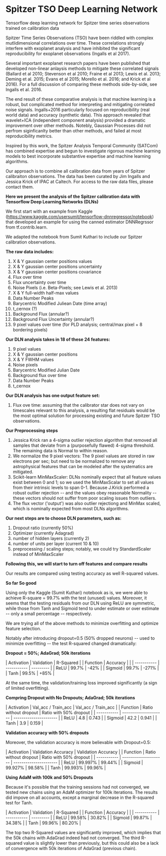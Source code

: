 # Spitzer TSO Deep Learning Network

Tensorflow deep learning network for Spitzer time series observations trained on calibration data

Spitzer Time Series Observations (TSO) have been riddled with complex mutlidimensional correlations over time.  These correlations strongly interfere with exoplanet analysis and have inhibited the significant reproducibility for exoplanet observations (Ingalls et al 2017). 

Several important exoplanet research papers have been published that developed non-linear anlaysis methods to mitigate these correlated signals (Ballard et al 2010; Stevenson et al 2010; Fraine et al 2013; Lewis et al. 2013; Deming et al. 2015; Evans et al 2015; Morello et al. 2016; and Krick et al 2016).  For a full discussion of comparing these methods side-by-side, see Ingalls et al. 2016.

The end result of these comparative analysis is that machine learning is a robust, but complicated method for interpreting and mitigating correlated noise signals.  Ingalls+2016 particularly focused on reproducibility (real world data) and accuracy (synthetic data). This approach revealed that wavelet+ICA (independent component analysis) provided a dramatic improvement over other methods. Notebly, Gaussian Processes did not perfrom siginficanlty better than other methods, and failed at most reproducibility metrics.

Inspired by this work, the Spitzer Analysis Temporal Community (SATCom) has combined expertise and begun to investigate rigorous machine learning models to best incorporate substantive expertise and machine learning algorithms.

Our approach is to combine all calibration data from years of Spitzer calibraiton observations.  The data has been curated by Jim Ingalls and Jessica Krick of IPAC at Caltech. For access to the raw data files, please contact them.

**Here we present the analysis of the Spitzer calibration data with Tensorflow Deep Learning Networks (DLNs)**

We first start with an example from Kaggle (https://www.kaggle.com/usersumit/tensorflow-dnnregressor/notebook) that developed an example for using the canned estimator DNNRegrssor from tf.contrib.learn.

We adapted the notebook from Sumit Kuthari to include our Spitzer calibration observations. 

**The raw data includes:**

1) X & Y gaussian center positions values
2) X & Y gaussian center positions uncertainty
3) X & Y gaussian center positions covariance
4) Flux over time
5) Flux uncertainty over time
6) Noise Pixels (i.e. Beta-Pixels; see Lewis et al. 2013)
7) X & Y full-width half-max values
8) Data Number Peaks
9) Barycentric Modified Juliean Date (time array)
10) t_cernox (?)
11) Background Flux (annular?)
12) Background Flux Uncertainty (annular?)
13) 9 pixel values over time (for PLD analysis; central/max pixel + 8 bordering pixels)

**Our DLN analysis takes in 18 of these 24 features:**

1) 9 pixel values
2) X & Y gaussian center positions
3) X & Y FWHM values
4) Noise pixels
5) Barycentric Modified Julian Date 
6) Background flux over time
7) Data Number Peaks
8) t_cernox

**Our DLN analysis has one output feature set:**
1) Flux ove time: assuming that the calibrator star does not vary on timescales relevant to this analysis, a resulting flat residuals would be the most optimal solution for processing existing and future Spitzer TSO observations.

**Our Preprocessing steps**
1) Jessica Krick ran a 4-sigma outlier rejection algorithm that removed all samples that deviate from a (purposefully flawed) 4-sigma threshold.  The remaining data is Normal to within reason.
2) We normalize the 9 pixel vectors: The 9 pixel values are stored in raw electrons per sec; but need to be normalized to remove any astrophysical features that can be modeled after the systematics are mitigated.
3) Scikit-learn MinMaxScaler: DLNs nominally expect that all feature values exist between 0 and 1; so we used the MinMaxScalar to set all values from their intrinsic levels to span 0-1.  Because J.Krick performed a robust outlier rejection -- and the values obey reasonable Normality -- these vectors should not suffer from poor scaling issues from outliers.
4) The flux vector ('output') was also outlier rejectiong and MinMax scaled, which is nominally expected from most DLNs algorithms.

**Our next steps are to choose DLN parameters, such as:**
1) Dropout ratio (currently 50%)
2) Optimizer (currently Adagrad)
3) number of hidden layers (currently 2)
4) number of units per layer (current 10 & 10)
5) preprocessing / scaling steps; notably, we could try StandardScaler instead of MinMaxScaler

**Following this, we will start to turn off features and compare results**

Our results are compared using testing accuracy as well R-squared values.


**So far So good**

Using only the Kaggle (Sumit Kuthari) notebook as is, we were able to achieve R-square = 99.7% with the test (unused) values. Moreover, it seems that the testing residuals from our DLN using ReLU are symmetric, while those from Tanh and Sigmoid tend to under estimate or over estimate -- only a small percentage -- respectively.

We are trying all of the above methods to minimize overfitting and optimize feature selection. 

Notably after introducing dropout=0.5 (50% dropped neurons) -- used to minimize overfitting -- the test R-squared changed dramatically: 

**Dropout = 50%; AdaGrad; 50k iterations**

| Activation  | Validation  | R-Squared |
| Function    | Accuracy    |           |
| ----------- | ----------- | --------- |
| ReLU        |    99.7%    |   -42%    |
| Sigmoid     |    99.7%    |  -271%    |
| Tanh        |    99.5%    |   +85%    |

At the same time, the validation/training loss improved significantly (a sign of limited overfitting).


**Compring Dropout with No Dropouts; AdaGrad; 50k iterations**

| Activation  | Val_acc / Train_acc   | Val_acc / Train_acc    |
| Function    | Ratio without dropout | Ratio with 50% dropout |
| ----------- | --------------------- | ---------------------- |
| ReLU        |           4.8         |         0.743          |
| Sigmoid     |          42.2         |         0.941          |
| Tanh        |           3.9         |         0.159          |

**Validation accuracy with 50% dropouts**

Moreover, the validation accuracy is more believable with Dropout=0.5: 

| Activation  | Validation Accuracy   | Validation Accuracy    |
| Function    | Ratio without dropout | Ratio with 50% dropout |
| ----------- | --------------------- | ---------------------- |
| ReLU        |        99.997%        |         99.44%         |
| Sigmoid     |        99.927%        |         98.58%         |
| Tanh        |        99.993%        |         99.96%         |

**Using AdaM with 100k and 50% Dropouts**

Because it's possible that the training sessions had not converged, we tested new chains using an AdaM optimizer for 100k iterations. The results did impove on all accounts, except a marginal decrease in the R-squared test for Tanh.

| Activation  | Validation  | R-Squared |
| Function    | Accuracy    |           |
| ----------- | ----------- | --------- |
| ReLU        |    99.58%   |   30.82%  |
| Sigmoid     |    99.87%   |   34.38%  |
| Tanh        |    99.96%   |   80.20%  |

The top two R-Squared values are significantly improved, which implies that the 50k chains with AdaGrad indeed had not converged.  The third R-squared value is slightly lower than previously, but this could also be a lack of convergence with 50k iterations of AdaGrad (previous chain).

